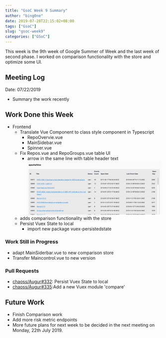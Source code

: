```yaml
---
title: "GsoC Week 9 Summary"
author: "bing0ne"
date: 2019-07-28T22:15:02+08:00
tags: ["GsoC"]
slug: "gsoc-week9"
categories: ["GSoC"]
---
```


This week is the 9th week of Google Summer of Week and the last week of second phase. I worked on comparison functionality with the store and optimize some UI. 

<!--more-->

## Meeting Log

Date: 07/22/2019
- Summary the work recently


## Work Done this Week

- Frontend
    - Translate Vue Component to class style component in Typescript
        - RepoOvervie.vue
        - MainSidebar.vue
        - Spinner.vue
  - Fix Repos.vue and RepoGroups.vue table UI 
    - arrow in the same line with table header text
    ![table](table.png)
  - adds comparison functionality with the store
  - Persist Vuex State to local
    - import new package vuex-persistedstate
### Work Still in Progress
- adapt MainSiderbar.vue to new comparison store 
- Transfer Maincontrol.vue to new version

### Pull Requests
- [chaoss/Augur#332](https://github.com/chaoss/augur/pull/329): Persist Vuex State to local 
- [chaoss/Augur#335](https://github.com/chaoss/augur/pull/319):Add a new Vuex module 'compare' 

## Future Work 
- Finish Comparison work  
- Add more risk metric endpoints
- More future plans for next week to be decided in the next meeting on Monday, 22th July 2019.